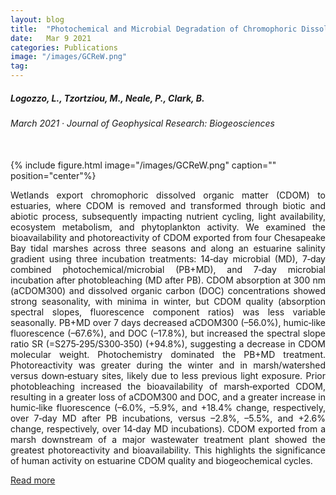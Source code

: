 ```yaml
---
layout: blog
title:  "Photochemical and Microbial Degradation of Chromophoric Dissolved Organic Matter Exported from Tidal Marshes"
date:   Mar 9 2021
categories: Publications
image: "/images/GCReW.png"
tag: 
---
```


##### **Logozzo, L.**, Tzortziou, M., Neale, P., Clark, B. <br>
###### March 2021 &middot; *Journal of Geophysical Research: Biogeosciences*
<br>
{% include figure.html image="/images/GCReW.png" caption="" position="center"%}
<p align = "justify">
Wetlands export chromophoric dissolved organic matter (CDOM) to estuaries, 
where CDOM is removed and transformed through biotic and abiotic process, subsequently 
impacting nutrient cycling, light availability, ecosystem metabolism, and phytoplankton 
activity. We examined the bioavailability and photoreactivity of CDOM exported from four 
Chesapeake Bay tidal marshes across three seasons and along an estuarine salinity gradient 
using three incubation treatments: 14‐day microbial (MD), 7‐day combined 
photochemical/microbial (PB+MD), and 7‐day microbial incubation after photobleaching 
(MD after PB). CDOM absorption at 300 nm (aCDOM300) and dissolved organic carbon (DOC) 
concentrations showed strong seasonality, with minima in winter, but CDOM quality 
(absorption spectral slopes, fluorescence component ratios) was less variable seasonally. 
PB+MD over 7 days decreased aCDOM300 (–56.0%), humic‐like fluorescence (–67.6%), 
and DOC (–17.8%), but increased the spectral slope ratio SR (=S275‐295/S300‐350) (+94.8%), 
suggesting a decrease in CDOM molecular weight. Photochemistry dominated the PB+MD 
treatment. Photoreactivity was greater during the winter and in marsh/watershed versus 
down‐estuary sites, likely due to less previous light exposure. Prior photobleaching 
increased the bioavailability of marsh‐exported CDOM, resulting in a greater loss of 
aCDOM300 and DOC, and a greater increase in humic‐like fluorescence (–6.0%, –5.9%, and 
+18.4% change, respectively, over 7‐day MD after PB incubations, versus –2.8%, –5.5%, and 
+2.6% change, respectively, over 14‐day MD incubations). CDOM exported from a marsh 
downstream of a major wastewater treatment plant showed the greatest photoreactivity 
and bioavailability. This highlights the significance of human activity on estuarine 
CDOM quality and biogeochemical cycles.
</p>

<a href="https://doi.org/10.1029/2020JG005744" target="_blank">Read more</a>

<br>